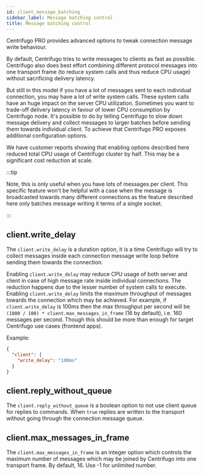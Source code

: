 ```yaml
---
id: client_message_batching
sidebar_label: Message batching control
title: Message batching control
---
```


Centrifugo PRO provides advanced options to tweak connection message write behaviour.

By default, Centrifugo tries to write messages to clients as fast as possible. Centrifugo also does best effort combining different protocol messages into one transport frame (to reduce system calls and thus reduce CPU usage) without sacrificing delivery latency.

But still in this model if you have a lot of messages sent to each individual connection, you may have a lot of write system calls. These system calls have an huge impact on the server CPU utilization. Sometimes you want to trade-off delivery latency in favour of lower CPU consumption by Centrifugo node. It's possible to do by telling Centrifugo to slow down message delivery and collect messages to larger batches before sending them towards individual client. To achieve that Centrifugo PRO exposes additional configuration options.

We have customer reports showing that enabling options described here reduced total CPU usage of Centrifugo cluster by half. This may be a significant cost reduction at scale.

:::tip

Note, this is only useful when you have lots of messages per client. This specific feature won't be helpful with a case when the message is broadcasted towards many different connections as the feature described here only batches message writing it terms of a single socket.

:::

## client.write_delay

The `client.write_delay` is a duration option, it is a time Centrifugo will try to collect messages inside each connection message write loop before sending them towards the connection.

Enabling `client.write_delay` may reduce CPU usage of both server and client in case of high message rate inside individual connections. The reduction happens due to the lesser number of system calls to execute. Enabling `client.write_delay` limits the maximum throughput of messages towards the connection which may be achieved. For example, if `client.write_delay` is 100ms then the max throughput per second will be `(1000 / 100) * client.max_messages_in_frame` (16 by default), i.e. 160 messages per second. Though this should be more than enough for target Centrifugo use cases (frontend apps).

Example:

```json title="config.json"
{
  "client": {
    "write_delay": "100ms"
  }
}
```

## client.reply_without_queue

The `client.reply_without_queue` is a boolean option to not use client queue for replies to commands. When `true` replies are written to the transport without going through the connection message queue.

## client.max_messages_in_frame

The `client.max_messages_in_frame` is an integer option which controls the maximum number of messages which may be joined by Centrifugo into one transport frame. By default, 16. Use -1 for unlimited number.
